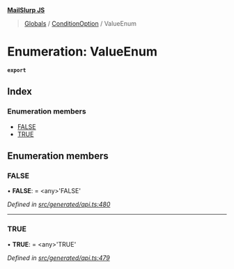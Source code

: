 **[MailSlurp JS](../README.md)**

> [Globals](../README.md) / [ConditionOption](../modules/conditionoption.md) / ValueEnum

# Enumeration: ValueEnum

**`export`** 

## Index

### Enumeration members

* [FALSE](conditionoption.valueenum.md#false)
* [TRUE](conditionoption.valueenum.md#true)

## Enumeration members

### FALSE

•  **FALSE**:  = \<any>'FALSE'

*Defined in [src/generated/api.ts:480](https://github.com/mailslurp/mailslurp-client/blob/aa918cc/src/generated/api.ts#L480)*

___

### TRUE

•  **TRUE**:  = \<any>'TRUE'

*Defined in [src/generated/api.ts:479](https://github.com/mailslurp/mailslurp-client/blob/aa918cc/src/generated/api.ts#L479)*
